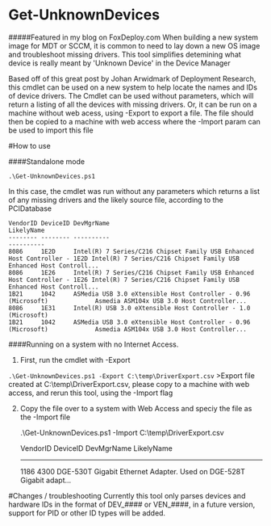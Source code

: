 # Get-UnknownDevices
#####Featured in my blog on FoxDeploy.com
When building a new system image for MDT or SCCM, it is common to need to lay down a new OS image and troubleshoot missing drivers.  This tool simplifies detemining what device is really meant by 'Unknown Device' in the Device Manager


Based off of this great post by Johan Arwidmark of Deployment Research, this cmdlet can be used on a new system to help locate the names and IDs of device drivers.  The Cmdlet can be used without parameters, which will return a listing of all the devices with missing drivers.  Or, it can be run on a machine without web acess, using -Export to export a file.  The file should then be copied to a machine with web access where the -Import param can be used to import this file

#How to use

####Standalone mode

`.\Get-UnknownDevices.ps1 `

In this case, the cmdlet was run without any parameters which returns a list of any missing drivers and the likely source file, according to the PCIDatabase

    VendorID DeviceID DevMgrName                                                                LikelyName                                                         
    -------- -------- ----------                                                                ----------                                                         
    8086     1E2D     Intel(R) 7 Series/C216 Chipset Family USB Enhanced Host Controller - 1E2D Intel(R) 7 Series/C216 Chipset Family USB Enhanced Host Controll...
    8086     1E26     Intel(R) 7 Series/C216 Chipset Family USB Enhanced Host Controller - 1E26 Intel(R) 7 Series/C216 Chipset Family USB Enhanced Host Controll...
    1B21     1042     ASMedia USB 3.0 eXtensible Host Controller - 0.96 (Microsoft)             Asmedia ASM104x USB 3.0 Host Controller...                         
    8086     1E31     Intel(R) USB 3.0 eXtensible Host Controller - 1.0 (Microsoft)                                                                                
    1B21     1042     ASMedia USB 3.0 eXtensible Host Controller - 0.96 (Microsoft)             Asmedia ASM104x USB 3.0 Host Controller...                         


####Running on a system with no Internet Access.

 1. First, run the cmdlet with -Export
 
   `.\Get-UnknownDevices.ps1 -Export C:\temp\DriverExport.csv`
    >Export file created at C:\temp\DriverExport.csv, please copy to a machine with web access, and rerun this tool, using the -Import flag

 2. Copy the file over to a system with Web Access and speciy the file as the -Import file
 
     .\Get-UnknownDevices.ps1 -Import C:\temp\DriverExport.csv

    VendorID DeviceID DevMgrName                         LikelyName                       
    -------- -------- ----------                         ----------                       
    1186     4300     DGE-530T Gigabit Ethernet Adapter. Used on DGE-528T Gigabit adapt...
    
    
#Changes / troubleshooting
Currently this tool only parses devices and hardware IDs in the format of DEV_#### or VEN_####, in a future version, support for PID or other ID types will be added.


